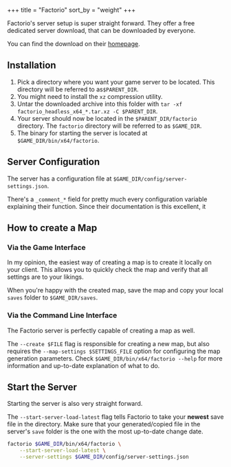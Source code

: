 +++
title = "Factorio"
sort_by = "weight"
+++

Factorio's server setup is super straight forward. They offer a free dedicated server download, that can be downloaded by everyone.

You can find the download on their [homepage](https://factorio.com/download).

## Installation

1. Pick a directory where you want your game server to be located. This directory will be referred to as`$PARENT_DIR`.
1. You might need to install the `xz` compression utility.
1. Untar the downloaded archive into this folder with `tar -xf factorio_headless_x64_*.tar.xz -C $PARENT_DIR`.
1. Your server should now be located in the `$PARENT_DIR/factorio` directory. The `factorio` directory will be referred to as `$GAME_DIR`.
1. The binary for starting the server is located at `$GAME_DIR/bin/x64/factorio`.

## Server Configuration

The server has a configuration file at `$GAME_DIR/config/server-settings.json`.

There's a `_comment_*` field for pretty much every configuration variable explaining their function.
Since their documentation is this excellent, it

## How to create a Map

### Via the Game Interface

In my opinion, the easiest way of creating a map is to create it locally on your client.
This allows you to quickly check the map and verify that all settings are to your likings.

When you're happy with the created map, save the map and copy your local `saves` folder to `$GAME_DIR/saves`.

### Via the Command Line Interface

The Factorio server is perfectly capable of creating a map as well.

The `--create $FILE` flag is responsible for creating a new map, but also requires the `--map-settings $SETTINGS_FILE` option for configuring the map generation parameters.
Check `$GAME_DIR/bin/x64/factorio --help` for more information and up-to-date explanation of what to do.

## Start the Server

Starting the server is also very straight forward.

The `--start-server-load-latest` flag tells Factorio to take your **newest** save file in the directory.
Make sure that your generated/copied file in the server's `save` folder is the one with the most up-to-date change date.

```bash
factorio $GAME_DIR/bin/x64/factorio \
    --start-server-load-latest \
    --server-settings $GAME_DIR/config/server-settings.json
```
